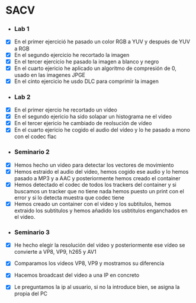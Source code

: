 # SACV

- ### Lab 1
 - [x] En el primer ejercició he pasado un color RGB a YUV y después de YUV a RGB
 - [x] En el segundo ejercicio he recortado la imagen
 - [x] En el tercer ejercicio he pasado la imagen a blanco y negro
 - [x] En el cuarto ejericio he aplicado un algoritmo de compresión de 0, usado en las imagenes JPGE
 - [x] En el cinto ejercicio he usdo DLC para comprimir la imagen 
- ### Lab 2
- [x] En el primer ejercio he recortado un vídeo 
- [x] En el segundo ejericio ha sido solapar un histograma ne el video
- [x] En el tercer ejericio he cambiado de reolsución de vídeo
- [x] En el cuarto ejericio he cogido el audio del vídeo y lo he pasado a mono con el codec flac
- ### Seminario 2
- [x] Hemos hecho un video para detectar los vectores de movimiento
- [x] Hemos estraido el audio del video, hemos cogido ese audio y lo hemos pasado a MP3 y a AAC y posteriormente hemos creado el container
- [x] Hemos detectado el codec de todos los trackers del container y si buscamos un tracker que no tiene nada hemos puesto un print con el error y si lo detecta muestra que codec tiene
- [x] Hemos creado un container con el video y los subtitulos, hemos extraido los subtitulos y hemos añadido los usbtitulos enganchados en el video.  
- ### Seminario 3
- [x] He hecho elegir la resolución del vídeo y posteriormente ese vídeo se convierte a VP8, VP9, h265 y AV1
- [x] Comparamos los videos VP8, VP9 y mostramos su diferencia
- [x] Hacemos broadcast del video a una IP en concreto
- [x] Le preguntamos la ip al usuario, si no la introduce bien, se asigna la propia del PC

